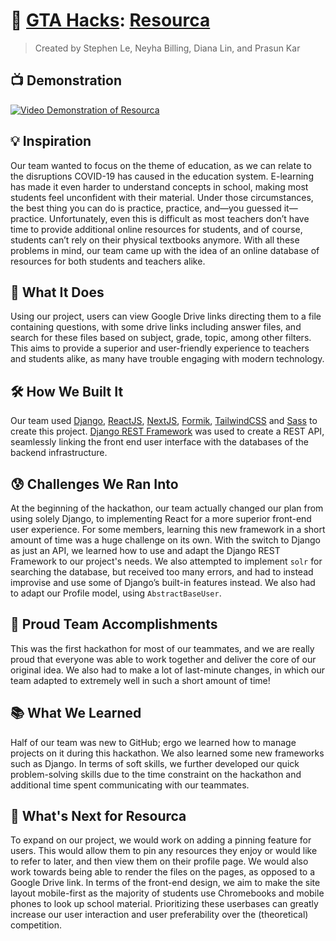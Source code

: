 
# 🥇 [GTA Hacks](http://gtahacks.xyz): [Resourca](https://devpost.com/software/resourca)

> Created by Stephen Le, Neyha Billing, Diana Lin, and Prasun Kar

## 📺 Demonstration

[![Video Demonstration of Resourca](https://img.youtube.com/vi/O97_5VBcIgY/0.jpg)](https://www.youtube.com/watch?v=O97_5VBcIgY)

## 💡 Inspiration

Our team wanted to focus on the theme of education, as we can relate to the disruptions COVID-19 has caused in the education system. E-learning has made it even harder to understand concepts in school, making most students feel unconfident with their material. Under those circumstances, the best thing you can do is practice, practice, and—you guessed it—practice. Unfortunately, even this is difficult as most teachers don’t have time to provide additional online resources for students, and of course, students can’t rely on their physical textbooks anymore. With all these problems in mind, our team came up with the idea of an online database of resources for both students and teachers alike. 

## 🧐 What It Does

Using our project, users can view Google Drive links directing them to a file containing questions, with some drive links including answer files, and search for these files based on subject, grade, topic, among other filters. This aims to provide a superior and user-friendly experience to teachers and students alike, as many have trouble engaging with modern technology.

## 🛠 How We Built It

Our team used [Django](https://www.djangoproject.com), [ReactJS](https://reactjs.org), [NextJS](https://nextjs.org), [Formik](https://formik.org), [TailwindCSS](https://tailwindcss.com) and [Sass](http://www.sass-lang.com) to create this project. [Django REST Framework](https://www.django-rest-framework.org) was used to create a REST API, seamlessly linking the front end user interface with the databases of the backend infrastructure.

## 😰 Challenges We Ran Into

At the beginning of the hackathon, our team actually changed our plan from using solely Django, to implementing React for a more superior front-end user experience. For some members, learning this new framework in a short amount of time was a huge challenge on its own. With the switch to Django as just an API, we learned how to use and adapt the Django REST Framework to our project's needs. We also attempted to implement `solr` for searching the database, but received too many errors, and had to instead improvise and use some of Django’s built-in features instead. We also had to adapt our Profile model, using `AbstractBaseUser`. 

## 👏 Proud Team Accomplishments

This was the first hackathon for most of our teammates, and we are really proud that everyone was able to work together and deliver the core of our original idea. We also had to make a lot of last-minute changes, in which our team adapted to extremely well in such a short amount of time!

## 📚 What We Learned

Half of our team was new to GitHub; ergo we learned how to manage projects on it during this hackathon. We also learned some new frameworks such as Django. In terms of soft skills, we further developed our quick problem-solving skills due to the time constraint on the hackathon and additional time spent communicating with our teammates.

## 🔮 What's Next for Resourca

To expand on our project, we would work on adding a pinning feature for users. This would allow them to pin any resources they enjoy or would like to refer to later, and then view them on their profile page. We would also work towards being able to render the files on the pages, as opposed to a Google Drive link. In terms of the front-end design, we aim to make the site layout mobile-first as the majority of students use Chromebooks and mobile phones to look up school material. Prioritizing these userbases can greatly increase our user interaction and user preferability over the (theoretical) competition.
